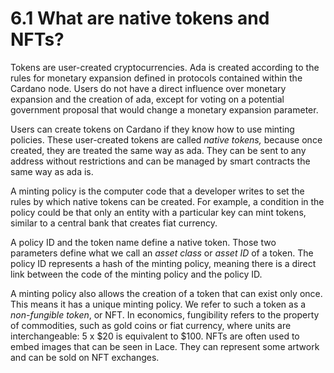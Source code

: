 # 6.1 What are native tokens and NFTs?

Tokens are user-created cryptocurrencies. Ada is created according to the rules for monetary expansion defined in protocols contained within the Cardano node. Users do not have a direct influence over monetary expansion and the creation of ada, except for voting on a potential government proposal that would change a monetary expansion parameter.

Users can create tokens on Cardano if they know how to use minting policies. These user-created tokens are called *native tokens,* because once created, they are treated the same way as ada. They can be sent to any address without restrictions and can be managed by smart contracts the same way as ada is.  

A minting policy is the computer code that a developer writes to set the rules by which native tokens can be created. For example, a condition in the policy could be that only an entity with a particular key can mint tokens, similar to a central bank that creates fiat currency.

A policy ID and the token name define a native token. Those two parameters define what we call an *asset class* or *asset ID* of a token. The policy ID represents a hash of the minting policy, meaning there is a direct link between the code of the minting policy and the policy ID.

A minting policy also allows the creation of a token that can exist only once. This means it has a unique minting policy. We refer to such a token as a *non-fungible token*, or NFT. In economics, fungibility refers to the property of commodities, such as gold coins or fiat currency, where units are interchangeable: 5 x $20 is equivalent to $100. NFTs are often used to embed images that can be seen in Lace. They can represent some artwork and can be sold on NFT exchanges.
